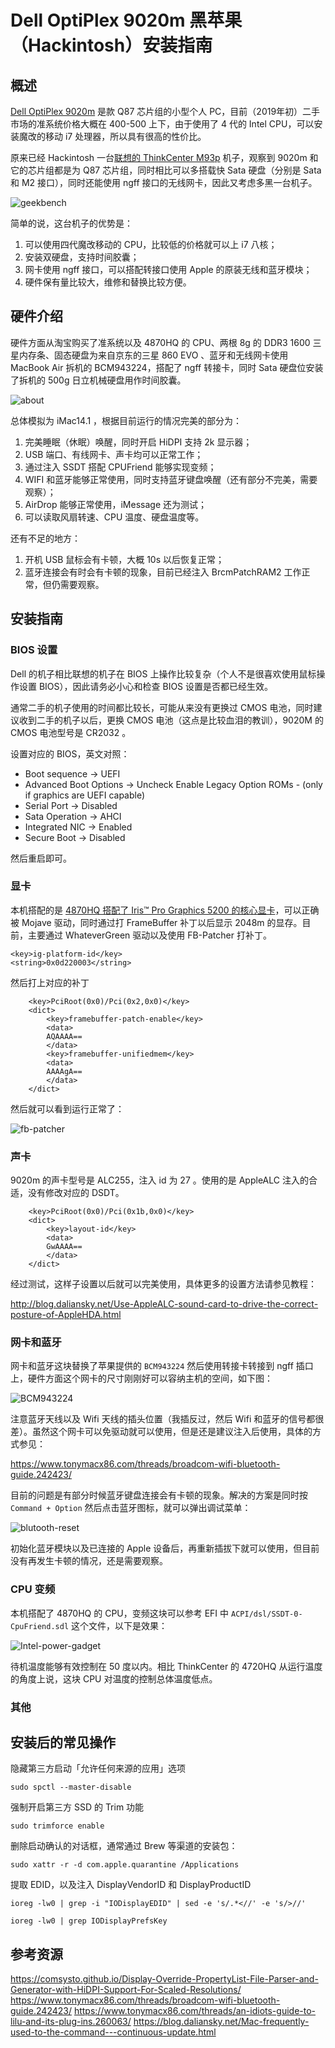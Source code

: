 # Dell OptiPlex 9020m 黑苹果（Hackintosh）安装指南

## 概述

[Dell OptiPlex 9020m](https://www.dell.com/support/home/ae/en/aebsdt1/product-support/product/optiplex-9020m-desktop/diagnose) 是款 Q87 芯片组的小型个人 PC，目前（2019年初）二手市场的准系统价格大概在 400-500 上下，由于使用了 4 代的 Intel CPU，可以安装魔改的移动 i7 处理器，所以具有很高的性价比。

原来已经 Hackintosh 一台[联想的 ThinkCenter M93p](https://github.com/mingcheng/lenovo-thinkcentre-m93p-hackintosh) 机子，观察到 9020m 和它的芯片组都是为 Q87 芯片组，同时相比可以多搭载快 Sata 硬盘（分别是 Sata 和 M2 接口），同时还能使用 ngff 接口的无线网卡，因此又考虑多黑一台机子。

![geekbench](screenshots/geekbench.png)

简单的说，这台机子的优势是：

1. 可以使用四代魔改移动的 CPU，比较低的价格就可以上 i7 八核；
2. 安装双硬盘，支持时间胶囊；
3. 网卡使用 ngff 接口，可以搭配转接口使用 Apple 的原装无线和蓝牙模块；
4. 硬件保有量比较大，维修和替换比较方便。

## 硬件介绍

硬件方面从淘宝购买了准系统以及 4870HQ 的 CPU、两根 8g 的 DDR3 1600 三星内存条、固态硬盘为来自京东的三星 860 EVO 、蓝牙和无线网卡使用 MacBook Air 拆机的 BCM943224，搭配了 ngff 转接卡，同时 Sata 硬盘位安装了拆机的 500g 日立机械硬盘用作时间胶囊。

![about](screenshots/about.png)

总体模拟为 iMac14.1 ，根据目前运行的情况完美的部分为：

1. 完美睡眠（休眠）唤醒，同时开启 HiDPI 支持 2k 显示器；
2. USB 端口、有线网卡、声卡均可以正常工作；
3. 通过注入 SSDT 搭配 CPUFriend 能够实现变频；
4. WIFI 和蓝牙能够正常使用，同时支持蓝牙键盘唤醒（还有部分不完美，需要观察）；
5. AirDrop 能够正常使用，iMessage 还为测试；
6. 可以读取风扇转速、CPU 温度、硬盘温度等。

还有不足的地方：

1. 开机 USB 鼠标会有卡顿，大概 10s 以后恢复正常；
2. 蓝牙连接会有时会有卡顿的现象，目前已经注入 BrcmPatchRAM2 工作正常，但仍需要观察。


## 安装指南

### BIOS 设置

Dell 的机子相比联想的机子在 BIOS 上操作比较复杂（个人不是很喜欢使用鼠标操作设置 BIOS），因此请务必小心和检查 BIOS 设置是否都已经生效。

通常二手的机子使用的时间都比较长，可能从来没有更换过 CMOS 电池，同时建议收到二手的机子以后，更换 CMOS 电池（这点是比较血泪的教训），9020M 的 CMOS 电池型号是 CR2032 。

设置对应的 BIOS，英文对照：

* Boot sequence -> UEFI
* Advanced Boot Options -> Uncheck Enable Legacy Option ROMs - (only if graphics are UEFI capable)
* Serial Port -> Disabled
* Sata Operation -> AHCI
* Integrated NIC -> Enabled
* Secure Boot -> Disabled

然后重启即可。

### 显卡

本机搭配的是 [4870HQ 搭配了 Iris™ Pro Graphics 5200 的核心显卡](https://ark.intel.com/products/83504/Intel-Core-i7-4870HQ-Processor-6M-Cache-up-to-3-70-GHz-)，可以正确被 Mojave 驱动，同时通过打 FrameBuffer 补丁以后显示 2048m 的显存。目前，主要通过 WhateverGreen 驱动以及使用 FB-Patcher 打补丁。

```
<key>ig-platform-id</key>
<string>0x0d220003</string>
```

然后打上对应的补丁

```
	<key>PciRoot(0x0)/Pci(0x2,0x0)</key>
	<dict>
		<key>framebuffer-patch-enable</key>
		<data>
		AQAAAA==
		</data>
		<key>framebuffer-unifiedmem</key>
		<data>
		AAAAgA==
		</data>
	</dict>
```

然后就可以看到运行正常了：

![fb-patcher](screenshots/fb-patcher.png)


### 声卡

9020m 的声卡型号是 ALC255，注入 id 为 27 。使用的是 AppleALC 注入的合适，没有修改对应的 DSDT。

```
	<key>PciRoot(0x0)/Pci(0x1b,0x0)</key>
	<dict>
		<key>layout-id</key>
		<data>
		GwAAAA==
		</data>
	</dict>
```

经过测试，这样子设置以后就可以完美使用，具体更多的设置方法请参见教程：

http://blog.daliansky.net/Use-AppleALC-sound-card-to-drive-the-correct-posture-of-AppleHDA.html


### 网卡和蓝牙

网卡和蓝牙这块替换了苹果提供的 `BCM943224` 然后使用转接卡转接到 ngff 插口上，硬件方面这个网卡的尺寸刚刚好可以容纳主机的空间，如下图：

![BCM943224](screenshots/BCM943224.png)

注意蓝牙天线以及 Wifi 天线的插头位置（我插反过，然后 Wifi 和蓝牙的信号都很差）。虽然这个网卡可以免驱动就可以使用，但是还是建议注入后使用，具体的方式参见：

https://www.tonymacx86.com/threads/broadcom-wifi-bluetooth-guide.242423/

目前的问题是有部分时候蓝牙键盘连接会有卡顿的现象。解决的方案是同时按 `Command + Option` 然后点击蓝牙图标，就可以弹出调试菜单：

![blutooth-reset](screenshots/bluetooth-reset.png)

初始化蓝牙模块以及已连接的 Apple 设备后，再重新插拔下就可以使用，但目前没有再发生卡顿的情况，还是需要观察。


### CPU 变频

本机搭配了 4870HQ 的 CPU，变频这块可以参考 EFI 中 `ACPI/dsl/SSDT-0-CpuFriend.sdl` 这个文件，以下是效果：

![Intel-power-gadget](screenshots/intel-power-gadget.png)

待机温度能够有效控制在 50 度以内。相比 ThinkCenter 的 4720HQ 从运行温度的角度上说，这块 CPU 对温度的控制总体温度低点。


### 其他


## 安装后的常见操作

隐藏第三方启动「允许任何来源的应用」选项

```
sudo spctl --master-disable
```

强制开启第三方 SSD 的 Trim 功能

```
sudo trimforce enable
```

删除启动确认的对话框，通常通过 Brew 等渠道的安装包：

```
sudo xattr -r -d com.apple.quarantine /Applications
```

提取 EDID，以及注入 DisplayVendorID 和 DisplayProductID

```
ioreg -lw0 | grep -i "IODisplayEDID" | sed -e 's/.*<//' -e 's/>//'

ioreg -lw0 | grep IODisplayPrefsKey
```

## 参考资源

https://comsysto.github.io/Display-Override-PropertyList-File-Parser-and-Generator-with-HiDPI-Support-For-Scaled-Resolutions/
https://www.tonymacx86.com/threads/broadcom-wifi-bluetooth-guide.242423/
https://www.tonymacx86.com/threads/an-idiots-guide-to-lilu-and-its-plug-ins.260063/
https://blog.daliansky.net/Mac-frequently-used-to-the-command---continuous-update.html
